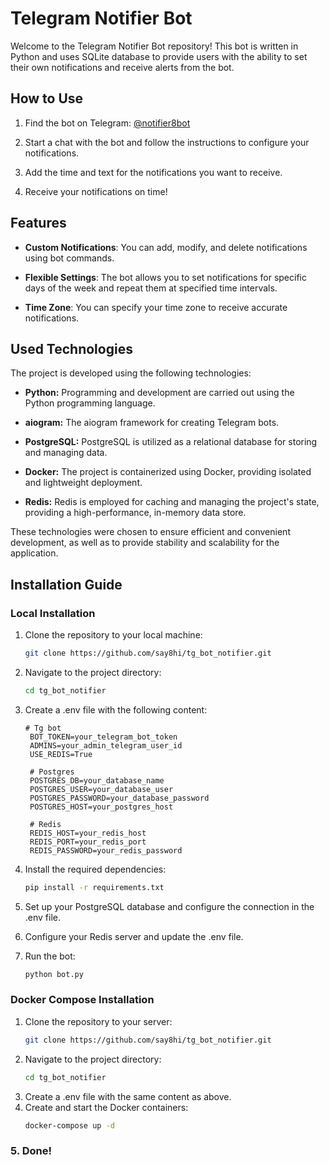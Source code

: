 # Telegram Notifier Bot

Welcome to the Telegram Notifier Bot repository! This bot is written in Python and uses SQLite database to provide users with the ability to set their own notifications and receive alerts from the bot.

## How to Use

1. Find the bot on Telegram: [@notifier8bot](https://t.me/notifier8bot)

2. Start a chat with the bot and follow the instructions to configure your notifications.

3. Add the time and text for the notifications you want to receive.

4. Receive your notifications on time!

## Features

- **Custom Notifications**: You can add, modify, and delete notifications using bot commands.

- **Flexible Settings**: The bot allows you to set notifications for specific days of the week and repeat them at specified time intervals.

- **Time Zone**: You can specify your time zone to receive accurate notifications.

## Used Technologies

The project is developed using the following technologies:

- **Python:** Programming and development are carried out using the Python programming language.

- **aiogram:** The aiogram framework for creating Telegram bots.

- **PostgreSQL:** PostgreSQL is utilized as a relational database for storing and managing data.

- **Docker:** The project is containerized using Docker, providing isolated and lightweight deployment.

- **Redis:** Redis is employed for caching and managing the project's state, providing a high-performance, in-memory data store.

These technologies were chosen to ensure efficient and convenient development, as well as to provide stability and scalability for the application.

## Installation Guide

### Local Installation

1. Clone the repository to your local machine:

   ```bash
   git clone https://github.com/say8hi/tg_bot_notifier.git
2. Navigate to the project directory:

    ```bash
   cd tg_bot_notifier
   
3. Create a .env file with the following content:
    
   ```env
   # Tg bot
    BOT_TOKEN=your_telegram_bot_token
    ADMINS=your_admin_telegram_user_id
    USE_REDIS=True

    # Postgres
    POSTGRES_DB=your_database_name
    POSTGRES_USER=your_database_user
    POSTGRES_PASSWORD=your_database_password
    POSTGRES_HOST=your_postgres_host
    
    # Redis
    REDIS_HOST=your_redis_host
    REDIS_PORT=your_redis_port
    REDIS_PASSWORD=your_redis_password
   
4. Install the required dependencies:
    ```bash
   pip install -r requirements.txt
   
5. Set up your PostgreSQL database and configure the connection in the .env file.

6. Configure your Redis server and update the .env file.
7. Run the bot:
    ```bash
   python bot.py
   
### Docker Compose Installation
1. Clone the repository to your server:
    ```bash
   git clone https://github.com/say8hi/tg_bot_notifier.git

2. Navigate to the project directory:
    ```bash
   cd tg_bot_notifier

3. Create a .env file with the same content as above.
4. Create and start the Docker containers:
    ```bash
   docker-compose up -d
### 5. Done!